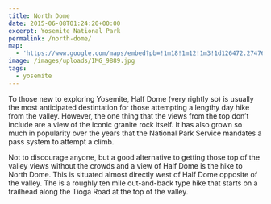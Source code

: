 ```yaml
---
title: North Dome
date: 2015-06-08T01:24:20+00:00
excerpt: Yosemite National Park
permalink: /north-dome/
map:
  - 'https://www.google.com/maps/embed?pb=!1m18!1m12!1m3!1d126472.27476388247!2d-119.62011869814961!3d37.797172373793856!2m3!1f0!2f0!3f0!3m2!1i1024!2i768!4f13.1!3m3!1m2!1s0x0%3A0xb75e2ba94e98c9d7!2sPorcupine+Creek+Trailhead!5e1!3m2!1sen!2sus!4v1488760391429'
image: /images/uploads/IMG_9889.jpg
tags:
  - yosemite
---
```

To those new to exploring Yosemite, Half Dome (very rightly so) is usually the most anticipated destintation for those attempting a lengthy day hike from the valley. However, the one thing that the views from the top don’t include are a view of the iconic granite rock itself. It has also grown so much in popularity over the years that the National Park Service mandates a pass system to attempt a climb.

Not to discourage anyone, but a good alternative to getting those top of the valley views without the crowds and a view of Half Dome is the hike to North Dome. This is situated almost directly west of Half Dome opposite of the valley. The is a roughly ten mile out-and-back type hike that starts on a trailhead along the Tioga Road at the top of the valley.

